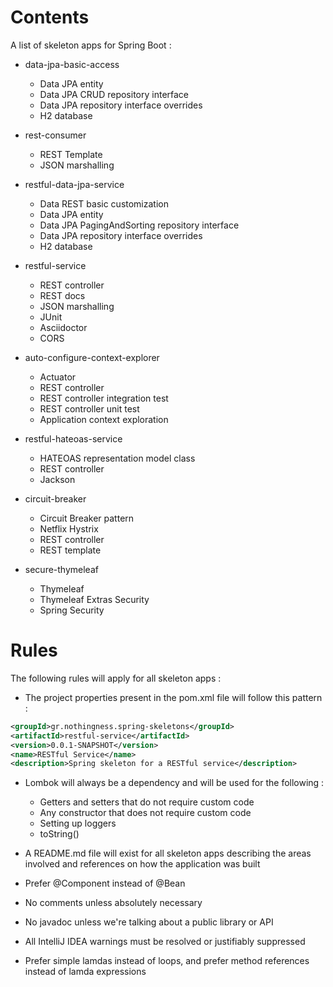 # Contents
A list of skeleton apps for Spring Boot :

* data-jpa-basic-access
    - Data JPA entity
    - Data JPA CRUD repository interface
    - Data JPA repository interface overrides
    - H2 database

* rest-consumer
    - REST Template
    - JSON marshalling

* restful-data-jpa-service
    - Data REST basic customization
    - Data JPA entity
    - Data JPA PagingAndSorting repository interface
    - Data JPA repository interface overrides
    - H2 database

* restful-service
    - REST controller
    - REST docs
    - JSON marshalling
    - JUnit
    - Asciidoctor
    - CORS

* auto-configure-context-explorer
    - Actuator
    - REST controller
    - REST controller integration test
    - REST controller unit test
    - Application context exploration

* restful-hateoas-service
    - HATEOAS representation model class
    - REST controller
    - Jackson

* circuit-breaker
    - Circuit Breaker pattern
    - Netflix Hystrix
    - REST controller
    - REST template

* secure-thymeleaf
    - Thymeleaf
    - Thymeleaf Extras Security
    - Spring Security

# Rules
The following rules will apply for all skeleton apps :

* The project properties present in the pom.xml file will follow this pattern :

```xml
<groupId>gr.nothingness.spring-skeletons</groupId>
<artifactId>restful-service</artifactId>
<version>0.0.1-SNAPSHOT</version>
<name>RESTful Service</name>
<description>Spring skeleton for a RESTful service</description>
```

* Lombok will always be a dependency and will be used for the following :
    - Getters and setters that do not require custom code
    - Any constructor that does not require custom code
    - Setting up loggers
    - toString()

* A README.md file will exist for all skeleton apps describing the areas involved and references on how the application was built

* Prefer @Component instead of @Bean

* No comments unless absolutely necessary

* No javadoc unless we're talking about a public library or API

* All IntelliJ IDEA warnings must be resolved or justifiably suppressed

* Prefer simple lamdas instead of loops, and prefer method references instead of lamda expressions
